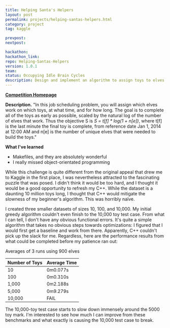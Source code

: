 ```yaml
---
title: Helping Santa's Helpers
layout: post
permalink: projects/helping-santas-helpers.html
category: project
tag: kaggle

prevpost:
nextpost:

hackathon:
hackathon_link:
repo: Helping-Santas-Helpers
version: 1.0.1
team:
status: Occupying Idle Brain Cycles
description: Design and implement an algorithm to assign toys to elves in the most efficient manner possible
---
```


**[Competition Homepage](https://www.kaggle.com/c/helping-santas-helpers)**

**Description.** "In this job scheduling problem, you will assign which elves work on which toys, at what time, and for how long. The goal is to complete all of the toys as early as possible, scaled by the natural log of the number of elves that work. Thus the objective S is _S = t[f] * log(1 + n[e])_, where t[f] is the last minute the final toy is complete, from reference date Jan 1, 2014 at 12:00 AM and n[e] is the number of unique elves that were needed to build the toys."

**What I've learned**

* Makefiles, and they are absolutely wonderful
* I really missed object-orientated programming

While this challenge is quite different from the original appeal that drew me to Kaggle in the first place, I was nevertheless attracted to the fascinating puzzle that was posed. I didn't think it would be too hard, and I thought it would be a good opportunity to refresh my C++. While the dataset is a daunting 10 million toys long, I thought that C++ would mitigate the slowness of my beginner's algorithm. This was horribly naïve.

I created three smaller datasets of sizes 10, 100, and 10,000. My initial greedy algorithm couldn't even finish to the 10,000 toy test case. From what I can tell, I don't have any obvious functional errors. It's quite a simple algorithm that takes no obvious steps towards optimizations: I figured that I would first get a baseline and work from there. Apparently, C++ couldn't pick up the slack for me. Regardless, here are the performance results from what could be completed before my patience ran out:

Averages of 3 runs using 900 elves

<table class="table"
        style="width:400px; font-size:14px;">
<tr>
  <th>Number of Toys</th>
  <th>Average Time </th>
</tr>
<tbody>
<tr>
  <td>10</td>
  <td>0m0.077s</td>
</tr>
<tr>
  <td>100</td>
  <td>0m0.310s</td>
</tr>
<tr>
  <td>1,000</td>
  <td>0m2.188s</td>
</tr>
<tr>
  <td>5,000</td>
  <td>0m9.279s</td>
</tr>
<tr>
  <td>10,000</td>
  <td>FAIL</td>
</tr>
</tbody>
<table>

The 10,000-toy test case starts to slow down immensely around the 5000 toy mark. I'm interested to see how much I can improve from these benchmarks and what exactly is causing the 10,000 test case to break.
